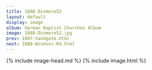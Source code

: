 ```yaml
---
title: 1888 Dinmore52
layout: default
display: image
album: German Baptist Churches Album
image: 1888-Dinmore52.jpg
prev: 1887-Sandgate.html
next: 1888-Windsor-Rd.html
---
```

{% include image-head.md %}
{% include image.html %}